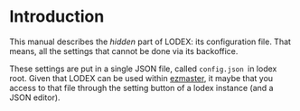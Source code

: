 # Introduction

This manual describes the _hidden_ part of LODEX: its configuration file. That means, all the settings that cannot be done via its backoffice.

These settings are put in a single JSON file, called `config.json `in lodex root. Given that LODEX can be used within [ezmaster](https://github.com/Inist-CNRS/ezmaster), it maybe that you access to that file through the setting button of a lodex instance \(and a JSON editor\).

